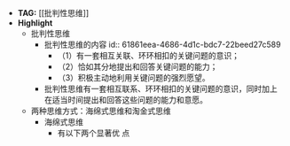 - **TAG:** [[批判性思维]]
- **Highlight**
	- 批判性思维
		-                                         批判性思维的内容
		  id:: 61861eea-4686-4d1c-bdc7-22beed27c589
			- （1）有一套相互关联、环环相扣的关键问题的意识；
			- （2）恰如其分地提出和回答关键问题的能力；
			- （3）积极主动地利用关键问题的强烈愿望。
		- 批判性思维有一套相互联系、环环相扣的关键问题的意识，同时加上在适当时间提出和回答这些问题的能力和意愿。
	- 两种思维方式：海绵式思维和淘金式思维
		- 海绵式思维
			- 有以下两个显著优
			  点